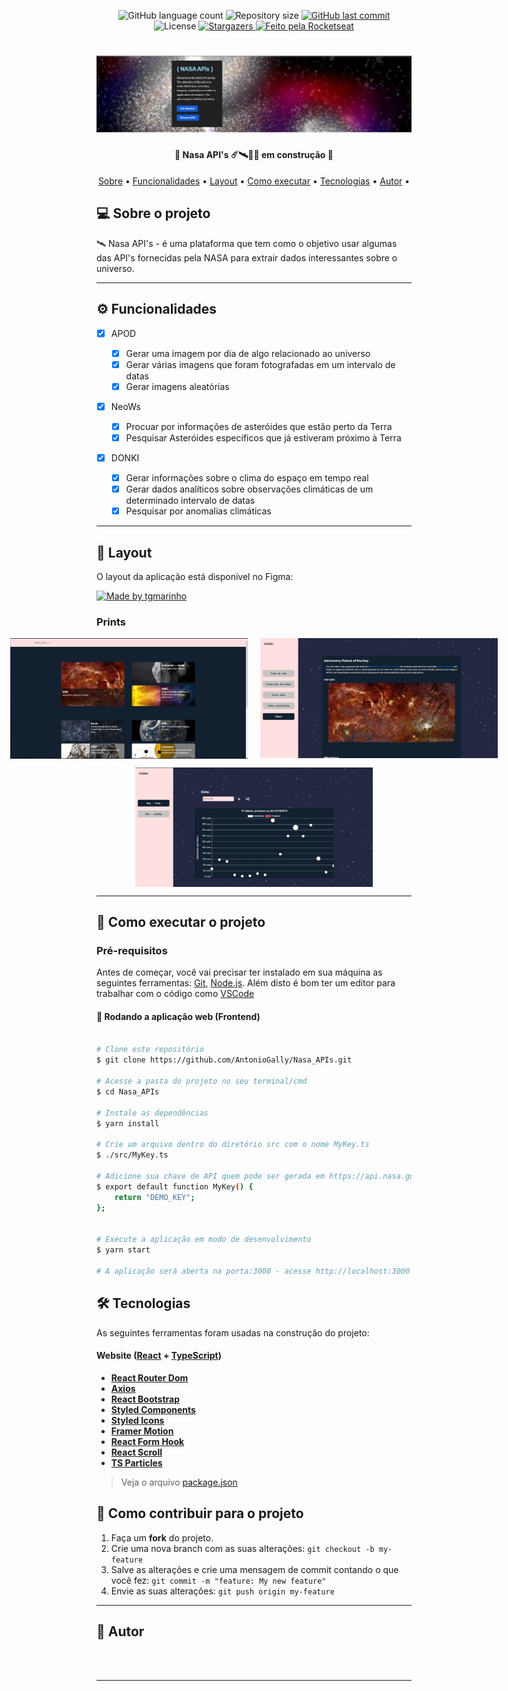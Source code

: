 <p align="center">
  <img alt="GitHub language count" src="https://img.shields.io/github/languages/count/AntonioGally/Nasa_APIs?color=%2304D361">
  <img alt="Repository size" src="https://img.shields.io/github/repo-size/AntonioGally/Nasa_APIs">
  <a href="https://github.com/AntonioGally/Nasa_APIs/commits/master">
    <img alt="GitHub last commit" src="https://img.shields.io/github/last-commit/AntonioGally/Nasa_APIs">
  </a>
   <img alt="License" src="https://img.shields.io/badge/license-MIT-brightgreen">
   <a href="https://github.com/AntonioGally/Nasa_APIs/stargazers">
    <img alt="Stargazers" src="https://img.shields.io/github/stars/AntonioGally/Nasa_APIs?style=social">
  </a>
  <a href="https://rocketseat.com.br">
    <img alt="Feito pela Rocketseat" src="https://img.shields.io/badge/feito%20por-AntônioGally-%237519C1">
  </a>
</p>

<h1 align="center">
    <img alt="Nasa API Project Banner" title="Banner" src="./src/assets/readme/banner.jpeg" />
</h1>

<h4 align="center"> 
	🚧  Nasa API's ☄️🛰️👨‍🚀 em construção  🚧
</h4>

<p align="center">
 <a href="#-sobre-o-projeto">Sobre</a> •
 <a href="#-funcionalidades">Funcionalidades</a> •
 <a href="#-layout">Layout</a> • 
 <a href="#-como-executar-o-projeto">Como executar</a> • 
 <a href="#-tecnologias">Tecnologias</a> • 
 <a href="#-autor">Autor</a> • 
</p>

## 💻 Sobre o projeto

🛰️ Nasa API's - é uma plataforma que tem como o objetivo usar algumas das API's fornecidas pela NASA para extrair dados interessantes sobre o universo.

---

## ⚙️ Funcionalidades

- [x] APOD

  - [x] Gerar uma imagem por dia de algo relacionado ao universo
  - [x] Gerar várias imagens que foram fotografadas em um intervalo de datas
  - [x] Gerar imagens aleatórias

- [x] NeoWs

  - [x] Procuar por informações de asteróides que estão perto da Terra
  - [x] Pesquisar Asteróides específicos que já estiveram próximo à Terra

- [x] DONKI

  - [x] Gerar informações sobre o clima do espaço em tempo real
  - [x] Gerar dados analíticos sobre observações climáticas de um determinado intervalo de datas
  - [x] Pesquisar por anomalias climáticas

---

## 🎨 Layout

O layout da aplicação está disponível no Figma:

<a href="https://www.figma.com/file/MMKtNOctGGbu8C5Kxa4JFo/Untitled?node-id=46%3A123">
  <img alt="Made by tgmarinho" src="https://img.shields.io/badge/Acessar%20Layout%20-Figma-%2304D361">
</a>

### Prints

<p align="center" style="display: flex; align-items: flex-start; justify-content: center;">
  <img alt="Nasa_APIs"  width="380px" style="margin-right:20px" title="#Nasa_APIs" src="./src/assets/readme/print1.jpeg">
  <img alt="Nasa_APIs"  width="380px"  title="#Nasa_APIs" src="./src/assets/readme/print2.jpeg">  
</p>
<p align="center" style="display: flex; align-items: flex-start; justify-content: center;">
  <img alt="Nasa_APIs"  width="380px"  title="#Nasa_APIs" src="./src/assets/readme/print3.jpeg">
</p>

---

## 🚀 Como executar o projeto

### Pré-requisitos

Antes de começar, você vai precisar ter instalado em sua máquina as seguintes ferramentas:
[Git](https://git-scm.com), [Node.js](https://nodejs.org/en/).
Além disto é bom ter um editor para trabalhar com o código como [VSCode](https://code.visualstudio.com/)

#### 🧭 Rodando a aplicação web (Frontend)

```bash

# Clone este repositório
$ git clone https://github.com/AntonioGally/Nasa_APIs.git

# Acesse a pasta do projeto no seu terminal/cmd
$ cd Nasa_APIs

# Instale as dependências
$ yarn install

# Crie um arquivo dentro do diretório src com o nome MyKey.ts
$ ./src/MyKey.ts

# Adicione sua chave de API quem pode ser gerada em https://api.nasa.gov
$ export default function MyKey() {
    return "DEMO_KEY";
};


# Execute a aplicação em modo de desenvolvimento
$ yarn start

# A aplicação será aberta na porta:3000 - acesse http://localhost:3000

```

## 🛠 Tecnologias

As seguintes ferramentas foram usadas na construção do projeto:

#### **Website** ([React](https://reactjs.org/) + [TypeScript](https://www.typescriptlang.org/))

- **[React Router Dom](https://github.com/ReactTraining/react-router/tree/master/packages/react-router-dom)**
- **[Axios](https://github.com/axios/axios)**
- **[React Bootstrap](https://react-bootstrap.github.io)**
- **[Styled Components](https://styled-components.com)**
- **[Styled Icons](https://styled-icons.js.org)**
- **[Framer Motion](https://www.framer.com/motion/)**
- **[React Form Hook](https://react-hook-form.com)**
- **[React Scroll](https://www.npmjs.com/package/react-scroll)**
- **[TS Particles](https://particles.js.org)**

> Veja o arquivo [package.json](https://github.com/AntonioGally/Nasa_APIs/blob/main/package.json)

## 💪 Como contribuir para o projeto

1. Faça um **fork** do projeto.
2. Crie uma nova branch com as suas alterações: `git checkout -b my-feature`
3. Salve as alterações e crie uma mensagem de commit contando o que você fez: `git commit -m "feature: My new feature"`
4. Envie as suas alterações: `git push origin my-feature`

---
## 🦸 Autor

<a href="https://www.antoniogally.tk/#/">
 <img style="border-radius: 50%;" src="https://avatars.githubusercontent.com/u/68209906?s=400&u=9aff0928539caef8c416bd5af1fea76714ac8fb6&v=4" width="100px;" alt=""/>
 <br />
 <br />

---

